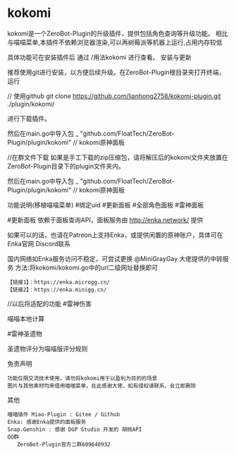 # kokomi

kokomi是一个ZeroBot-Plugin的升级插件，提供包括角色查询等升级功能。
相比与喵喵菜单,本插件不依赖浏览器渲染,可以再树莓派等机器上运行,占用内存较低

具体功能可在安装插件后 通过 /用法kokomi 进行查看。
安装与更新

推荐使用git进行安装，以方便后续升级。在ZeroBot-Plugin根目录夹打开终端，运行

// 使用github
git clone https://github.com/lianhong2758/kokomi-plugin.git ./plugin/kokomi/

进行下载插件。 

然后在main.go中导入包	_ "github.com/FloatTech/ZeroBot-Plugin/plugin/kokomi"  // kokomi原神面板

//在群文件下载
如果是手工下载的zip压缩包，请将解压后的kokomi文件夹放置在ZeroBot-Plugin目录下的plugin文件夹内。

然后在main.go中导入包	_ "github.com/FloatTech/ZeroBot-Plugin/plugin/kokomi"  // kokomi原神面板

功能说明(移植喵喵菜单)
#绑定uid
#更新面板
#全部角色面板
#雷神面板

#更新面板 依赖于面板查询API，面板服务由 http://enka.network/ 提供

如果可以的话，也请在Patreon上支持Enka，或提供闲置的原神账户，具体可在Enka官网 Discord联系

国内网络如Enka服务访问不稳定，可尝试更换 @MiniGrayGay 大佬提供的中转服务
方法:将kokomi/kokomi.go中的url二级网址替换即可

    【链接1】：https://enka.microgg.cn/
    【链接2】：https://enka.minigg.cn/
//以后将适配的功能
#雷神伤害

喵喵本地计算

#雷神圣遗物

圣遗物评分为喵喵版评分规则

免责声明

    功能仅限交流技术使用，请勿将kokomi用于以盈利为目的的场景
    图片与其他素材均来借用喵喵菜单，在此感谢大佬，如有侵权请联系，会立即删除

其他

    喵喵插件 Miao-Plugin : Gitee / Github
    Enka: 感谢Enka提供的面板服务
    Snap.Genshin : 感谢 DGP Studio 开发的 胡桃API
    QQ群
       ZeroBot-Plugin官方二群609640932
